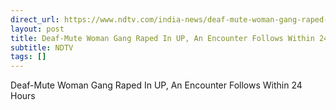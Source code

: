```yaml
---
direct_url: https://www.ndtv.com/india-news/deaf-mute-woman-gang-raped-in-up-an-encounter-follows-within-24-hours-9074762
layout: post
title: Deaf-Mute Woman Gang Raped In UP, An Encounter Follows Within 24 Hours
subtitle: NDTV
tags: []
---
```


Deaf-Mute Woman Gang Raped In UP, An Encounter Follows Within 24 Hours
